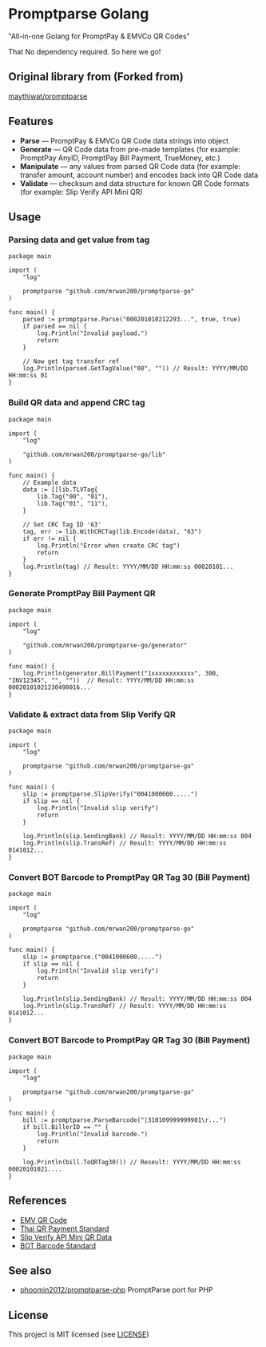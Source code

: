 # Promptparse Golang

"All-in-one Golang for PromptPay & EMVCo QR Codes"

That No dependency required. So here we go!

## Original library from (Forked from)

[maythiwat/promptparse](https://github.com/maythiwat/promptparse)

## Features

- **Parse** &mdash; PromptPay & EMVCo QR Code data strings into object
- **Generate** &mdash; QR Code data from pre-made templates (for example: PromptPay AnyID, PromptPay Bill Payment, TrueMoney, etc.)
- **Manipulate** &mdash; any values from parsed QR Code data (for example: transfer amount, account number) and encodes back into QR Code data
- **Validate** &mdash; checksum and data structure for known QR Code formats (for example: Slip Verify API Mini QR)

## Usage

### Parsing data and get value from tag

```golang
package main

import (
    "log"

    promptparse "github.com/mrwan200/promptparse-go"
)

func main() {
    parsed := promptparse.Parse("000201010212293...", true, true)
    if parsed == nil {
        log.Println("Invalid payload.")
        return
    }

    // Now get tag transfer ref
    log.Println(parsed.GetTagValue("00", "")) // Result: YYYY/MM/DD HH:mm:ss 01
}
```

### Build QR data and append CRC tag

```golang
package main

import (
	"log"

	"github.com/mrwan200/promptparse-go/lib"
)

func main() {
	// Example data
	data := []lib.TLVTag{
		lib.Tag("00", "01"),
		lib.Tag("01", "11"),
	}

	// Set CRC Tag ID '63'
	tag, err := lib.WithCRCTag(lib.Encode(data), "63")
	if err != nil {
		log.Println("Error when create CRC tag")
        return
	}
	log.Println(tag) // Result: YYYY/MM/DD HH:mm:ss 00020101...
}
```

### Generate PromptPay Bill Payment QR

```golang
package main

import (
	"log"

	"github.com/mrwan200/promptparse-go/generator"
)

func main() {
	log.Println(generator.BillPayment("1xxxxxxxxxxxx", 300, "INV12345", "", ""))  // Result: YYYY/MM/DD HH:mm:ss 00020101021230490016...
}
```

### Validate & extract data from Slip Verify QR

```golang
package main

import (
	"log"

	promptparse "github.com/mrwan200/promptparse-go"
)

func main() {
	slip := promptparse.SlipVerify("0041000600.....")
	if slip == nil {
		log.Println("Invalid slip verify")
		return
	}

	log.Println(slip.SendingBank) // Result: YYYY/MM/DD HH:mm:ss 004
	log.Println(slip.TransRef) // Result: YYYY/MM/DD HH:mm:ss 0141012...
}
```

### Convert BOT Barcode to PromptPay QR Tag 30 (Bill Payment)

```golang
package main

import (
	"log"

	promptparse "github.com/mrwan200/promptparse-go"
)

func main() {
	slip := promptparse.("0041000600.....")
	if slip == nil {
		log.Println("Invalid slip verify")
		return
	}

	log.Println(slip.SendingBank) // Result: YYYY/MM/DD HH:mm:ss 004
	log.Println(slip.TransRef) // Result: YYYY/MM/DD HH:mm:ss 0141012...
}
```

### Convert BOT Barcode to PromptPay QR Tag 30 (Bill Payment)

```golang
package main

import (
	"log"

	promptparse "github.com/mrwan200/promptparse-go"
)

func main() {
	bill := promptparse.ParseBarcode("|310109999999901\r...")
	if bill.BillerID == "" {
		log.Println("Invalid barcode.")
		return
	}

	log.Println(bill.ToQRTag30()) // Reseult: YYYY/MM/DD HH:mm:ss  00020101021....
}
```

## References
- [EMV QR Code](https://www.emvco.com/emv-technologies/qrcodes/)
- [Thai QR Payment Standard](https://www.bot.or.th/content/dam/bot/fipcs/documents/FPG/2562/ThaiPDF/25620084.pdf)
- [Slip Verify API Mini QR Data](https://developer.scb/assets/documents/documentation/qr-payment/extracting-data-from-mini-qr.pdf)
- [BOT Barcode Standard](https://www.bot.or.th/content/dam/bot/documents/th/our-roles/payment-systems/about-payment-systems/Std_Barcode.pdf)

## See also
- [phoomin2012/promptparse-php](https://github.com/phoomin2012/promptparse-php) PromptParse port for PHP


## License
This project is MIT licensed (see [LICENSE](LICENSE))